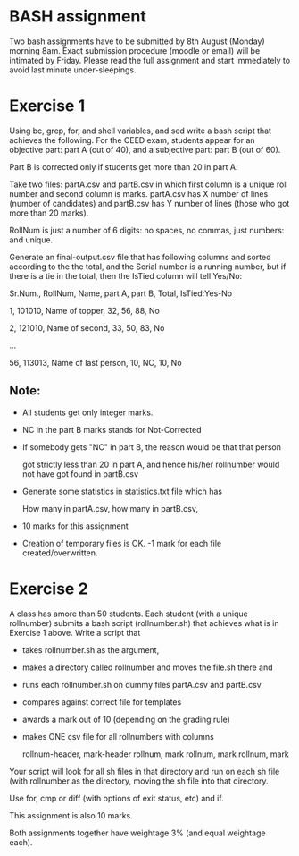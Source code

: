 # BASH assignment

Two bash assignments have to be submitted by 8th August (Monday) morning 8am. Exact submission procedure (moodle or email) will be intimated by Friday. Please read the full assignment and start immediately to avoid last minute under-sleepings.

# Exercise 1

Using bc, grep, for, and shell variables, and sed write a bash script that achieves the following. For the CEED exam, students appear for an objective part: part A (out of 40), and a subjective part: part B (out of 60).

Part B is corrected only if students get more than 20 in part A.

Take two files: partA.csv and partB.csv in which first column is a unique roll number and second column is marks. partA.csv has X number of lines (number of candidates) and partB.csv has Y number of lines (those who got more than 20 marks).

RollNum is just a number of 6 digits: no spaces, no commas, just numbers: and unique.

Generate an final-output.csv file that has following columns and sorted according to the the total, and the Serial number is a running number, but if there is a tie in the total, then the IsTied column will tell Yes/No:

Sr.Num., RollNum, Name, part A, part B, Total, IsTied:Yes-No

1, 101010, Name of topper, 32, 56, 88, No

2, 121010, Name of second, 33, 50, 83, No

...

56, 113013, Name of last person, 10, NC, 10, No

## Note:

*   All students get only integer marks.

*   NC in the part B marks stands for Not-Corrected

*   If somebody gets "NC" in part B, the reason would be that that person

    got strictly less than 20 in part A, and hence his/her rollnumber would not have got found in partB.csv

*   Generate some statistics in statistics.txt file which has

    How many in partA.csv, how many in partB.csv,

*   10 marks for this assignment

*   Creation of temporary files is OK. -1 mark for each file created/overwritten.

# Exercise 2

A class has amore than 50 students. Each student (with a unique rollnumber) submits a bash script (rollnumber.sh) that achieves what is in Exercise 1 above. Write a script that

*   takes rollnumber.sh as the argument,

*   makes a directory called rollnumber and moves the file.sh there and

*   runs each rollnumber.sh on dummy files partA.csv and partB.csv

*   compares against correct file for templates

*   awards a mark out of 10 (depending on the grading rule)

*   makes ONE csv file for all rollnumbers with columns

    rollnum-header, mark-header 
    rollnum, mark 
    rollnum, mark 
    rollnum, mark

Your script will look for all sh files in that directory and run on each sh file (with rollnumber as the directory, moving the sh file into that directory.

Use for, cmp or diff (with options of exit status, etc) and if.

This assignment is also 10 marks.

Both assignments together have weightage 3% (and equal weightage each).
